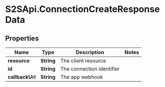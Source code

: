 # S2SApi.ConnectionCreateResponseData

## Properties

Name | Type | Description | Notes
------------ | ------------- | ------------- | -------------
**resource** | **String** | The client resource | 
**id** | **String** | The connection identifier | 
**callbackUrl** | **String** | The app webhook | 


